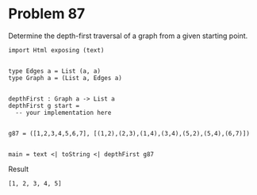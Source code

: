 # Problem 87

Determine the depth-first traversal of a graph from a given starting point. 

```
import Html exposing (text)


type Edges a = List (a, a)
type Graph a = (List a, Edges a)


depthFirst : Graph a -> List a
depthFirst g start = 
  -- your implementation here


g87 = ([1,2,3,4,5,6,7], [(1,2),(2,3),(1,4),(3,4),(5,2),(5,4),(6,7)])
        

main = text <| toString <| depthFirst g87
```

Result
```
[1, 2, 3, 4, 5]
```